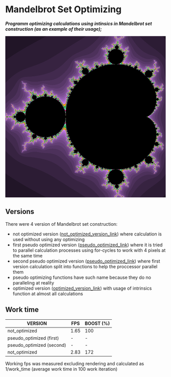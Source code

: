 # Mandelbrot Set Optimizing

***Programm optimizing calculations using intinsics in Mandelbrot set construction (as an example of their usage);***

![](/mandelbrot_set.png?raw=true "Optional Title")

## Versions
There were 4 version of Mandelbrot set construction: 
- not optimized version ([not_optimized_version_link](/mandelbrot.cpp)) where calculation is used without using any optimizing
- first pseudo optimized version  ([pseudo_optimized_link](/mandelbrot_pseudo_optmzd_1.cpp)) where it is tried to parallel calculation processes using for-cycles to work with 4 pixels at the same time
- second pseudo optimized version ([pseudo_optimized_link](/mandelbrot_pseudo_optmzd_2.cpp)) where first version calculation split into functions to help the proccessor parallel them
- pseudo optimizing functions have such name because they do no paralleling at reality
- optimized version ([optimized_version_link](/mandelbrot_optmzd_3.cpp)) with usage of intrinsics function at almost all calculations

## Work time 

| VERSION                   | FPS   | BOOST (%) |
| ------------------------- | ----- | --------- |
| not_optimized             | 1.65  |    100    |
| pseudo_optimized (first)  |   -   |     -     |            
| pseudo_optimized (second) |   -   |     -     |                
| not_optimized             | 2.83  |    172    |

Working fps was measured excluding rendering and calculated as 1/work_time (average work time in 100 work iteration)

